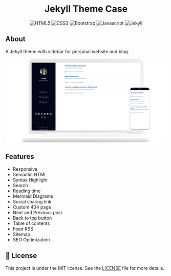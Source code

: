 <div align="center">
<h1>Jekyll Theme Case</h1>

  <img alt="HTML5" src="https://img.shields.io/badge/HTML5-E34F26?style=flat&logo=html5&logoColor=white">
  <img alt="CSS3" src="https://img.shields.io/badge/CSS3-1572B6?style=flat&logo=css3&logoColor=white">
  <img alt="Bootstrap" src="https://img.shields.io/badge/Bootstrap-7c10f7?style=flat&logo=bootstrap&logoColor=white">
  <img alt="Javascript" src="https://img.shields.io/badge/JavaScript-F7DF1E?style=flat&logo=javascript&logoColor=black">
  <img alt="Jekyll" src="https://img.shields.io/badge/Jekyll-red?style=flat&logo=jekyll">
</div>

## About

A Jekyll theme with sidebar for personal website and blog.

![Mockup](/assets/img/mockup.png)

## Features

- Responsive
- Semantic HTML
- Syntax Highlight
- Search
- Reading time
- Mermaid Diagrams
- Social sharing link
- Custom 404 page
- Next and Previous post
- Back to top button
- Table of contents
- Feed RSS
- Sitemap
- SEO Optimization

## 📄 License

This project is under the MIT license. See the [LICENSE](https://github.com/elainefs/jekyll-theme-case/blob/gh-pages/LICENSE) file for more details.
